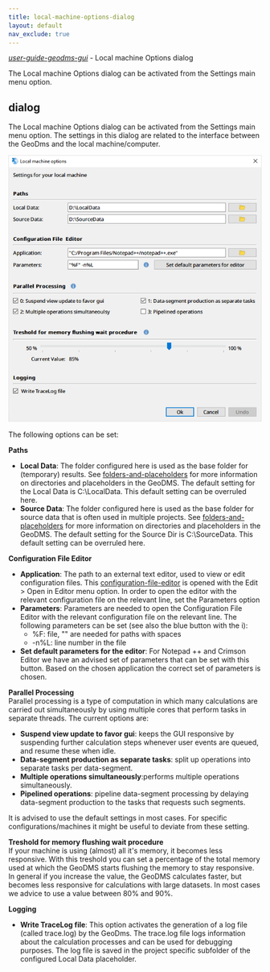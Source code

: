 ```yaml
---
title: local-machine-options-dialog
layout: default
nav_exclude: true
---
```

_[user-guide-geodms-gui](user-guide-geodms-gui)_ - Local machine Options dialog

The Local machine Options dialog can be activated from the Settings main menu option.

## dialog

The Local machine Options dialog can be activated from the Settings main menu option. The settings in this dialog are related to the interface between the GeoDms and the local machine/computer. 

![](../assets/img/GUI/local_machine_options.png)

The following options can be set:

**Paths**
* **Local Data**: The folder configured here is used as the base folder for (temporary) results. See [folders-and-placeholders](folders-and-placeholders) for more information on directories and placeholders in the GeoDMS. The default setting for the Local Data is C:\LocalData. This default setting can be overruled here.
* **Source Data**: The folder configured here is used as the base folder for source data that is often used in multiple projects. See [folders-and-placeholders](folders-and-placeholders) for more information on directories and placeholders in the GeoDMS. The default setting for the Source Dir is C:\SourceData. This default setting can be overruled here.

**Configuration File Editor**
* **Application**: The path to an external text editor, used to view or edit configuration files. This [configuration-file-editor](configuration-file-editor) is opened with the Edit > Open in Editor menu option. In order to open the editor with the relevant configuration file on the relevant line, set the Parameters option
* **Parameters**: Parameters are needed to open the Configuration File Editor with the relevant configuration file on the relevant line. The following 
parameters can be set (see also the blue button with the i):
   - %F: file, "" are needed for paths with spaces
   - -n%L: line number in the file
* **Set default parameters for the editor**: For Notepad ++ and Crimson Editor we have an advised set of parameters that can be set with this button. Based on the chosen application the correct set of parameters is chosen. 

**Parallel Processing**<br>
Parallel processing is a type of computation in which many calculations are carried out simultaneously by using multiple cores that perform tasks in separate threads. The current options are:
* **Suspend view update to favor gui**: keeps the GUI responsive by suspending further calculation steps whenever user events are queued, and resume these when idle.
* **Data-segment production as separate tasks**: split up operations into separate tasks per data-segment.
* **Multiple operations simultaneously**:performs multiple operations simultaneously.
* **Pipelined operations**: pipeline data-segment processing by delaying data-segment production to the tasks that requests such segments.

It is advised to use the default settings in most cases. For specific configurations/machines it might be useful to deviate from these setting.

**Treshold for memory flushing wait procedure**<br>
If your machine is using (almost) all it's memory, it becomes less responsive. With this treshold you can set a percentage of the total memory used at which the GeoDMS starts flushing the memory to stay responsive. In general if you increase the value, the GeoDMS calculates faster, but becomes less responsive for calculations with large datasets. In most cases we advice to use a value between 80% and 90%.

**Logging**<br>
* **Write TraceLog file**:
This option activates the generation of a log file (called trace.log) by the GeoDms. The trace.log file logs information about the calculation processes and can be used for debugging purposes. The log file is saved in the project specific subfolder of the configured Local Data placeholder.

